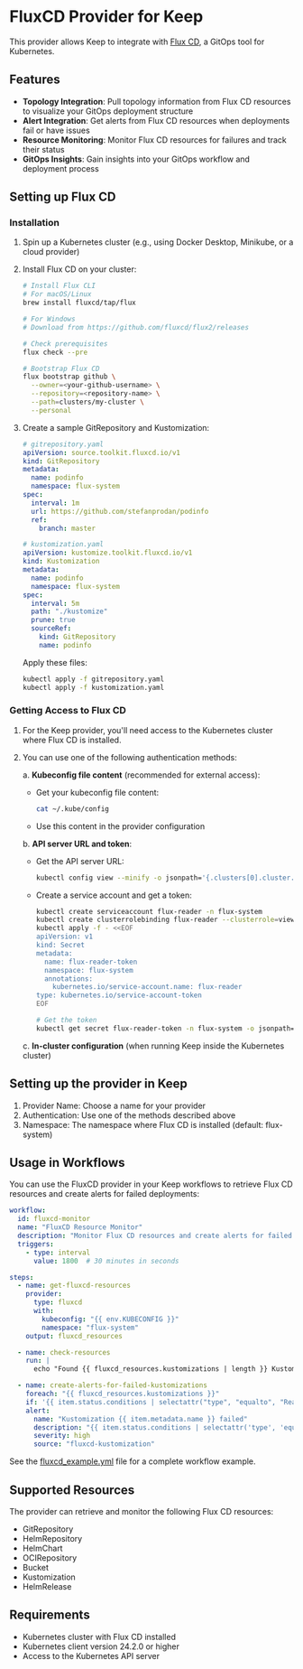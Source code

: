 # FluxCD Provider for Keep

This provider allows Keep to integrate with [Flux CD](https://fluxcd.io/), a GitOps tool for Kubernetes.

## Features

- **Topology Integration**: Pull topology information from Flux CD resources to visualize your GitOps deployment structure
- **Alert Integration**: Get alerts from Flux CD resources when deployments fail or have issues
- **Resource Monitoring**: Monitor Flux CD resources for failures and track their status
- **GitOps Insights**: Gain insights into your GitOps workflow and deployment process

## Setting up Flux CD

### Installation

1. Spin up a Kubernetes cluster (e.g., using Docker Desktop, Minikube, or a cloud provider)
2. Install Flux CD on your cluster:

   ```bash
   # Install Flux CLI
   # For macOS/Linux
   brew install fluxcd/tap/flux

   # For Windows
   # Download from https://github.com/fluxcd/flux2/releases

   # Check prerequisites
   flux check --pre

   # Bootstrap Flux CD
   flux bootstrap github \
     --owner=<your-github-username> \
     --repository=<repository-name> \
     --path=clusters/my-cluster \
     --personal
   ```

3. Create a sample GitRepository and Kustomization:

   ```yaml
   # gitrepository.yaml
   apiVersion: source.toolkit.fluxcd.io/v1
   kind: GitRepository
   metadata:
     name: podinfo
     namespace: flux-system
   spec:
     interval: 1m
     url: https://github.com/stefanprodan/podinfo
     ref:
       branch: master
   ```

   ```yaml
   # kustomization.yaml
   apiVersion: kustomize.toolkit.fluxcd.io/v1
   kind: Kustomization
   metadata:
     name: podinfo
     namespace: flux-system
   spec:
     interval: 5m
     path: "./kustomize"
     prune: true
     sourceRef:
       kind: GitRepository
       name: podinfo
   ```

   Apply these files:
   ```bash
   kubectl apply -f gitrepository.yaml
   kubectl apply -f kustomization.yaml
   ```

### Getting Access to Flux CD

1. For the Keep provider, you'll need access to the Kubernetes cluster where Flux CD is installed.
2. You can use one of the following authentication methods:

   a. **Kubeconfig file content** (recommended for external access):
      - Get your kubeconfig file content:
        ```bash
        cat ~/.kube/config
        ```
      - Use this content in the provider configuration

   b. **API server URL and token**:
      - Get the API server URL:
        ```bash
        kubectl config view --minify -o jsonpath='{.clusters[0].cluster.server}'
        ```
      - Create a service account and get a token:
        ```bash
        kubectl create serviceaccount flux-reader -n flux-system
        kubectl create clusterrolebinding flux-reader --clusterrole=view --serviceaccount=flux-system:flux-reader
        kubectl apply -f - <<EOF
        apiVersion: v1
        kind: Secret
        metadata:
          name: flux-reader-token
          namespace: flux-system
          annotations:
            kubernetes.io/service-account.name: flux-reader
        type: kubernetes.io/service-account-token
        EOF

        # Get the token
        kubectl get secret flux-reader-token -n flux-system -o jsonpath='{.data.token}' | base64 -d
        ```

   c. **In-cluster configuration** (when running Keep inside the Kubernetes cluster)

## Setting up the provider in Keep

1. Provider Name: Choose a name for your provider
2. Authentication: Use one of the methods described above
3. Namespace: The namespace where Flux CD is installed (default: flux-system)

## Usage in Workflows

You can use the FluxCD provider in your Keep workflows to retrieve Flux CD resources and create alerts for failed deployments:

```yaml
workflow:
  id: fluxcd-monitor
  name: "FluxCD Resource Monitor"
  description: "Monitor Flux CD resources and create alerts for failed deployments"
  triggers:
    - type: interval
      value: 1800  # 30 minutes in seconds

steps:
  - name: get-fluxcd-resources
    provider:
      type: fluxcd
      with:
        kubeconfig: "{{ env.KUBECONFIG }}"
        namespace: "flux-system"
    output: fluxcd_resources

  - name: check-resources
    run: |
      echo "Found {{ fluxcd_resources.kustomizations | length }} Kustomizations and {{ fluxcd_resources.helm_releases | length }} HelmReleases"

  - name: create-alerts-for-failed-kustomizations
    foreach: "{{ fluxcd_resources.kustomizations }}"
    if: '{{ item.status.conditions | selectattr("type", "equalto", "Ready") | selectattr("status", "equalto", "False") | list | length > 0 }}'
    alert:
      name: "Kustomization {{ item.metadata.name }} failed"
      description: "{{ item.status.conditions | selectattr('type', 'equalto', 'Ready') | map(attribute='message') | join(' ') }}"
      severity: high
      source: "fluxcd-kustomization"
```

See the [fluxcd_example.yml](../../examples/workflows/fluxcd_example.yml) file for a complete workflow example.

## Supported Resources

The provider can retrieve and monitor the following Flux CD resources:

- GitRepository
- HelmRepository
- HelmChart
- OCIRepository
- Bucket
- Kustomization
- HelmRelease

## Requirements

- Kubernetes cluster with Flux CD installed
- Kubernetes client version 24.2.0 or higher
- Access to the Kubernetes API server
